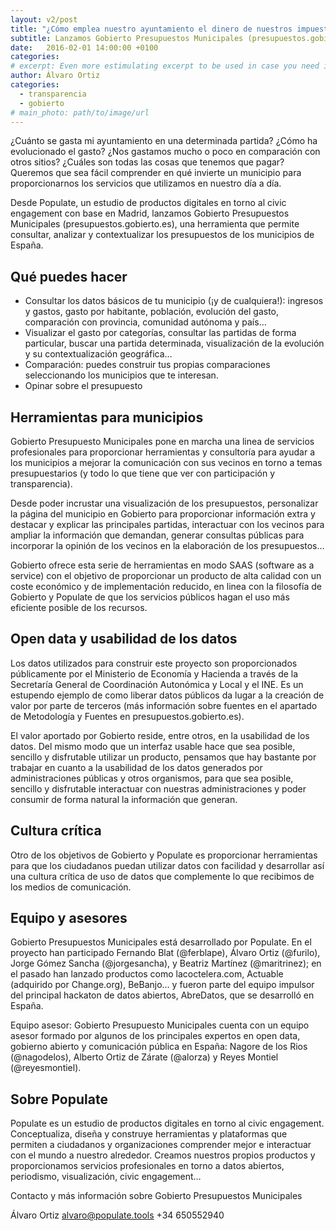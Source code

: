 ```yaml
---
layout: v2/post
title: "¿Cómo emplea nuestro ayuntamiento el dinero de nuestros impuestos?"
subtitle: Lanzamos Gobierto Presupuestos Municipales (presupuestos.gobierto.es), una herramienta para consultar y entender cómo tu municipio emplea tu dinero
date:   2016-02-01 14:00:00 +0100
categories:
# excerpt: Even more estimulating excerpt to be used in case you need it.
author: Álvaro Ortiz
categories:
  - transparencia
  - gobierto
# main_photo: path/to/image/url
---
```


¿Cuánto se gasta mi ayuntamiento en una determinada partida? ¿Cómo ha evolucionado el gasto? ¿Nos gastamos mucho o poco en comparación con otros sitios? ¿Cuáles son todas las cosas que tenemos que pagar? Queremos que sea fácil comprender en qué invierte un municipio para proporcionarnos los servicios que utilizamos en nuestro día a día.

Desde Populate, un estudio de productos digitales en torno al civic engagement con base en Madrid, lanzamos Gobierto Presupuestos Municipales (presupuestos.gobierto.es), una herramienta que permite consultar, analizar y contextualizar los presupuestos de los municipios de España.

## Qué puedes hacer

* Consultar los datos básicos de tu municipio (¡y de cualquiera!): ingresos y gastos, gasto por habitante, población, evolución del gasto, comparación con provincia, comunidad autónoma y país…
* Visualizar el gasto por categorías, consultar las partidas de forma particular, buscar una partida determinada, visualización de la evolución y su contextualización geográfica…
* Comparación: puedes construir tus propias comparaciones seleccionando los municipios que te interesan.
* Opinar sobre el presupuesto

##  Herramientas para municipios

Gobierto Presupuesto Municipales pone en marcha una linea de servicios profesionales para proporcionar herramientas y consultoría para ayudar a los municipios a mejorar la comunicación con sus vecinos en torno a temas presupuestarios (y todo lo que tiene que ver con participación y transparencia).

Desde poder incrustar una visualización de los presupuestos, personalizar la página del municipio en Gobierto para proporcionar información extra y destacar y explicar las principales partidas, interactuar con los vecinos para ampliar la información que demandan, generar consultas públicas para incorporar la opinión de los vecinos en la elaboración de los presupuestos…

Gobierto ofrece esta serie de herramientas en modo SAAS (software as a service) con el objetivo de proporcionar un producto de alta calidad con un coste económico y de implementación reducido, en linea con la filosofía de Gobierto y Populate de que los servicios públicos hagan el uso más eficiente posible de los recursos.

## Open data y usabilidad de los datos

Los datos utilizados para construir este proyecto son proporcionados públicamente por el Ministerio de Economía y Hacienda a través de la Secretaría General de Coordinación Autonómica y Local y el INE. Es un estupendo ejemplo de como liberar datos públicos da lugar a la creación de valor por parte de terceros (más información sobre fuentes en el apartado de Metodología y Fuentes en presupuestos.gobierto.es).

El valor aportado por Gobierto reside, entre otros, en la usabilidad de los datos. Del mismo modo que un interfaz usable hace que sea posible, sencillo y disfrutable utilizar un producto, pensamos que hay bastante por trabajar en cuanto a la usabilidad de los datos generados por administraciones públicas y otros organismos, para que sea posible, sencillo y disfrutable interactuar con nuestras administraciones y poder consumir de forma natural la información que generan.

## Cultura crítica

Otro de los objetivos de Gobierto y Populate es proporcionar herramientas para que los ciudadanos puedan utilizar datos con facilidad y desarrollar así una cultura crítica de uso de datos que complemente lo que recibimos de los medios de comunicación.

## Equipo y asesores

Gobierto Presupuestos Municipales está desarrollado por Populate. En el proyecto han participado Fernando Blat (@ferblape), Álvaro Ortiz (@furilo), Jorge Gómez Sancha (@jorgesancha), y Beatriz Martínez (@maritrinez); en el pasado han lanzado productos como lacoctelera.com, Actuable (adquirido por Change.org), BeBanjo… y fueron parte del equipo impulsor del principal hackaton de datos abiertos, AbreDatos, que se desarrolló en España.

Equipo asesor: Gobierto Presupuesto Municipales cuenta con un equipo asesor formado por algunos de los principales expertos en open data, gobierno abierto y comunicación pública en España: Nagore de los Rios (@nagodelos), Alberto Ortiz de Zárate (@alorza) y Reyes Montiel (@reyesmontiel).

## Sobre Populate

Populate es un estudio de productos digitales en torno al civic engagement. Conceptualiza, diseña y construye herramientas y plataformas que permiten a ciudadanos y organizaciones comprender mejor e interactuar con el mundo a nuestro alrededor. Creamos nuestros propios productos y proporcionamos servicios profesionales en torno a datos abiertos, periodismo, visualización, civic engagement…

Contacto y más información sobre Gobierto Presupuestos Municipales

Álvaro Ortiz
alvaro@populate.tools
+34 650552940
